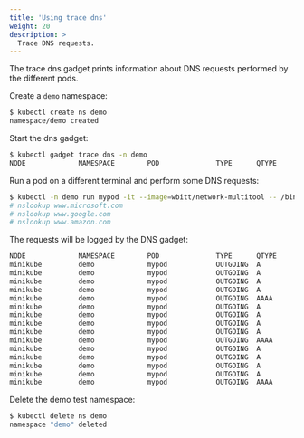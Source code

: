 ```yaml
---
title: 'Using trace dns'
weight: 20
description: >
  Trace DNS requests.
---
```


The trace dns gadget prints information about DNS requests performed by the different
pods.

Create a `demo` namespace:

```bash
$ kubectl create ns demo
namespace/demo created
```

Start the dns gadget:

```bash
$ kubectl gadget trace dns -n demo
NODE             NAMESPACE        POD              TYPE      QTYPE      NAME
```

Run a pod on a different terminal and perform some DNS requests:

```bash
$ kubectl -n demo run mypod -it --image=wbitt/network-multitool -- /bin/sh
# nslookup www.microsoft.com
# nslookup www.google.com
# nslookup www.amazon.com
```

The requests will be logged by the DNS gadget:

```bash
NODE             NAMESPACE        POD              TYPE      QTYPE      NAME
minikube         demo             mypod            OUTGOING  A          www.microsoft.com.demo.svc.cluster.local.
minikube         demo             mypod            OUTGOING  A          www.microsoft.com.svc.cluster.local.
minikube         demo             mypod            OUTGOING  A          www.microsoft.com.cluster.local.
minikube         demo             mypod            OUTGOING  A          www.microsoft.com.
minikube         demo             mypod            OUTGOING  AAAA       e13678.dscb.akamaiedge.net.
minikube         demo             mypod            OUTGOING  A          www.google.com.demo.svc.cluster.local.
minikube         demo             mypod            OUTGOING  A          www.google.com.svc.cluster.local.
minikube         demo             mypod            OUTGOING  A          www.google.com.cluster.local.
minikube         demo             mypod            OUTGOING  A          www.google.com.
minikube         demo             mypod            OUTGOING  AAAA       www.google.com.
minikube         demo             mypod            OUTGOING  A          www.amazon.com.demo.svc.cluster.local.
minikube         demo             mypod            OUTGOING  A          www.amazon.com.svc.cluster.local.
minikube         demo             mypod            OUTGOING  A          www.amazon.com.cluster.local.
minikube         demo             mypod            OUTGOING  A          www.amazon.com.
minikube         demo             mypod            OUTGOING  AAAA       e15316.a.akamaiedge.net.
```

Delete the demo test namespace:

```bash
$ kubectl delete ns demo
namespace "demo" deleted
```
